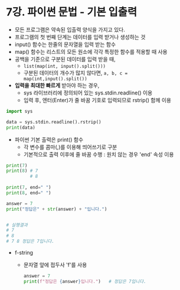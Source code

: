 # 7강. 파이썬 문법 - 기본 입출력



- 모든 프로그램은 약속된 입출력 양식을 가지고 있다.
- 프로그램의 첫 번째 단계는 데이터를 입력 받거나 생성하는 것
- input() 함수는 한줄의 문자열을 입력 받는 함수
- map() 함수는 리스트의 모든 원소에 각각 특정한 함수를 적용할 때 사용
- 공백을 기준으로 구분된 데이터를 입력 받을 때,
  - ```list(map(int, input().split()))```
  - 구분된 데이터의 개수가 많지 않다면,  ```a, b, c = map(int,input().split())```
- **입력을 최대한 빠르게** 받아야 하는 경우,
  - sys 라이브러리에 정의되어 있는 sys.stdin.readline() 이용
  - 입력 후, 엔터(Enter)가 줄 바꿈 기호로 입력되므로 rstrip() 함께 이용

```python
import sys

data = sys.stdin.readline().rstrip()
print(data)
```



* 파이썬 기본 출력은 print() 함수 
  * 각 변수를 콤마(,)를 이용해 띄어쓰기로 구분
  * 기본적으로 출력 이후에 줄 바꿈 수행 : 원치 않는 경우 'end' 속성 이용

```python
print(7)
print(8) # 7
         # 8
    
print(7, end=" ")
print(8, end=" ")  

answer = 7
print("정답은" + str(answer) + "입니다.")  


# 실행결과
# 7
# 8
# 7 8 정답은 7입니다.
```

* f-string

  * 문자열 앞에 접두사 'f'를 사용

    ```python
    answer = 7
    print(f"정답은 {answer}입니다.")   # 정답은 7입니다.
    ```